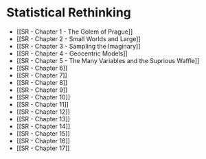 # Statistical Rethinking
- [[SR - Chapter 1 - The Golem of Prague]]
- [[SR - Chapter 2 - Small Worlds and Large]]
- [[SR - Chapter 3 - Sampling the Imaginary]]
- [[SR - Chapter 4 - Geocentric Models]]
- [[SR - Chapter 5 - The Many Variables and the Suprious Waffle]]
- [[SR - Chapter 6]]
- [[SR - Chapter 7]]
- [[SR - Chapter 8]]
- [[SR - Chapter 9]]
- [[SR - Chapter 10]]
- [[SR - Chapter 11]]
- [[SR - Chapter 12]]
- [[SR - Chapter 13]]
- [[SR - Chapter 14]]
- [[SR - Chapter 15]]
- [[SR - Chapter 16]]
- [[SR - Chapter 17]]